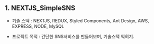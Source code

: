 ## 1. NEXTJS_SimpleSNS

- 기술 스택 : NEXTJS, REDUX, Styled Components, Ant Design, AWS, EXPRESS, NODE, MySQL

- 프로젝트 목적 : 간단한 SNS서비스를 만들어보며, 기술스택 익히기.
